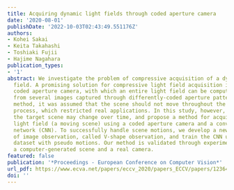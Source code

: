 ```yaml
---
title: Acquiring dynamic light fields through coded aperture camera
date: '2020-08-01'
publishDate: '2022-10-03T02:43:49.551176Z'
authors:
- Kohei Sakai
- Keita Takahashi
- Toshiaki Fujii
- Hajime Nagahara
publication_types:
- '1'
abstract: We investigate the problem of compressive acquisition of a dynamic light
  field. A promising solution for compressive light field acquisition is to use a
  coded aperture camera, with which an entire light field can be computationally reconstructed
  from several images captured through differently-coded aperture patterns. With this
  method, it was assumed that the scene should not move throughout the complete acquisition
  process, which restricted real applications. In this study, however, we assume that
  the target scene may change over time, and propose a method for acquiring a dynamic
  light field (a moving scene) using a coded aperture camera and a convolutional neural
  network (CNN). To successfully handle scene motions, we develop a new configuration
  of image observation, called V-shape observation, and train the CNN using a dynamic-light-field
  dataset with pseudo motions. Our method is validated through experiments using both
  a computer-generated scene and a real camera.
featured: false
publication: '*Proceedings - European Conference on Computer Vision*'
url_pdf: https://www.ecva.net/papers/eccv_2020/papers_ECCV/papers/123640358.pdf
doi: ''
---
```


